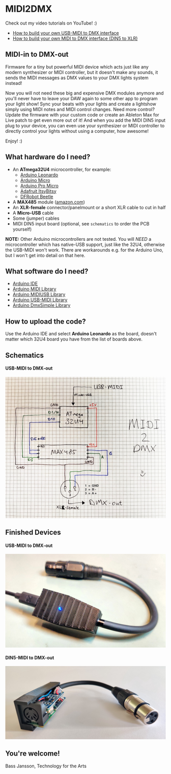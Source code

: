 # MIDI2DMX

Check out my video tutorials on YouTube! :)
- [How to build your own USB-MIDI to DMX interface](https://youtu.be/dqrqfa0cMyE)
- [How to build your own MIDI to DMX interface (DIN5 to XLR)](https://youtu.be/rJIh-3a-4dY)

## MIDI-in to DMX-out

Firmware for a tiny but powerful MIDI device which acts just like any modern synthesizer or MIDI controller, but it doesn't make any sounds, it sends the MIDI messages as DMX values to your DMX lights system instead!

Now you will not need these big and expensive DMX modules anymore and you'll never have to leave your DAW again to some other app to program your light show! Sync your beats with your lights and create a lightshow simply using MIDI notes and MIDI control changes. Need more control? Update the firmware with your custom code or create an Ableton Max for Live patch to get even more out of it! And when you add the MIDI DIN5 input plug to your device, you can even use your synthesizer or MIDI controller to directly control your lights without using a computer, how awesome!

Enjoy! :)

## What hardware do I need?

- An **ATmega32U4** microcontroller, for example:
    - [Arduino Leonardo](https://docs.arduino.cc/hardware/leonardo)
    - [Arduino Micro](https://store.arduino.cc/products/arduino-micro)
    - [Arduino Pro Micro](https://www.sparkfun.com/products/12640)
    - [Adafruit ItsyBitsy](https://www.adafruit.com/product/3677)
    - [DFRobot Beetle](https://www.dfrobot.com/product-1075.html)
- A **MAX485** module ([amazon.com](https://www.amazon.com/Max485-Chip-RS-485-Module-Raspberry/dp/B00NIOLNAG/ref=sr_1_3?crid=2LWYPWLXT9T3W&keywords=max485&qid=1658936062&sprefix=max48%2Caps%2C170&sr=8-3))
- An **XLR-female** connector/panelmount or a short XLR cable to cut in half
- A **Micro-USB** cable
- Some (jumper) cables
- MIDI DIN5 input board (optional, see `schematics` to order the PCB yourself)

**NOTE:** Other Arduino microcontrollers are not tested. You will _NEED_ a microcontroller which has native-USB support, just like the 32U4, otherwise the USB-MIDI won't work. There are workarounds e.g. for the Arduino Uno, but I won't get into detail on that here.

## What software do I need?

- [Arduino IDE](https://www.arduino.cc/en/software)
- [Arduino MIDI Library](https://github.com/FortySevenEffects/arduino_midi_library)
- [Arduino MIDIUSB Library](https://github.com/arduino-libraries/MIDIUSB)
- [Arduino USB-MIDI Library](https://github.com/lathoub/Arduino-USBMIDI)
- [Arduino DmxSimple Library](https://github.com/PaulStoffregen/DmxSimple)

## How to upload the code?

Use the Arduino IDE and select **Arduino Leonardo** as the board, doesn't matter which 32U4 board you have from the list of boards above.

## Schematics

#### USB-MIDI to DMX-out
![schematic](./images/schematic.jpg)

## Finished Devices

#### USB-MIDI to DMX-out
![device_1](./images/device_1.jpg)
#### DIN5-MIDI to DMX-out
![device_2](./images/device_2.jpg)

## You're welcome!

Bass Jansson, Technology for the Arts

